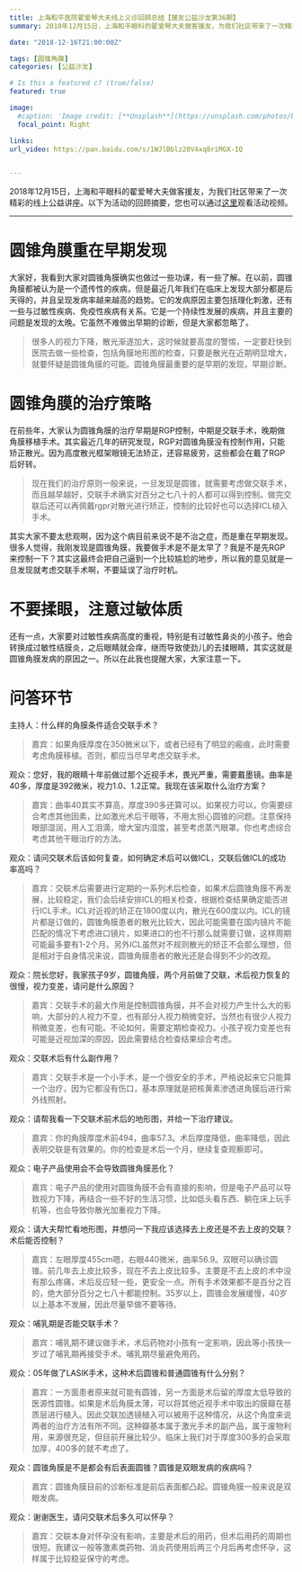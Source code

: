 ```yaml
---
title: 上海和平医院翟爱琴大夫线上义诊回顾总结【援友公益沙龙第36期】
summary: 2018年12月15日，上海和平眼科的翟爱琴大夫做客援友，为我们社区带来了一次精彩的线上公益讲座。以下为活动的回顾摘要。

date: "2018-12-16T21:00:00Z"

tags: [圆锥角膜]
categories: [公益沙龙]

# Is this a featured c? (true/false)
featured: true

image:
  #caption: 'Image credit: [**Unsplash**](https://unsplash.com/photos/bzdhc5b3Bxs)'
  focal_point: Right

links:
url_video: https://pan.baidu.com/s/1WJlBblz20V4xq8riMGX-IQ


---
```


2018年12月15日，上海和平眼科的翟爱琴大夫做客援友，为我们社区带来了一次精彩的线上公益讲座。以下为活动的回顾摘要，您也可以通过[这里](https://pan.baidu.com/s/1WJlBblz20V4xq8riMGX-IQ)观看活动视频。

---

# 圆锥角膜重在早期发现

大家好，我看到大家对圆锥角膜确实也做过一些功课，有一些了解。在以前，圆锥角膜都被认为是一个遗传性的疾病，但是最近几年我们在临床上发现大部分都是后天得的，并且呈现发病率越来越高的趋势。它的发病原因主要包括理化刺激，还有一些与过敏性疾病、免疫性疾病有关系。它是一个持续性发展的疾病，并且主要的问题是发现的太晚。它虽然不难做出早期的诊断，但是大家都忽略了。
> 很多人的视力下降，散光渐逐加大，这时候就要高度的警惕，一定要赶快到医院去做一些检查，包括角膜地形图的检查，只要是散光在近期明显增大，就要怀疑是圆锥角膜的可能。圆锥角膜最重要的是早期的发现，早期诊断。

# 圆锥角膜的治疗策略

在前些年，大家认为圆锥角膜的治疗早期是RGP控制，中期是交联手术，晚期做角膜移植手术。其实最近几年的研究发现，RGP对圆锥角膜没有控制作用，只能矫正散光。因为高度散光框架眼镜无法矫正，还容易疲劳，这些都会在戴了RGP后好转。

> 现在我们的治疗原则一般来说，一旦发现是圆锥，就需要考虑做交联手术，而且越早越好，交联手术确实对百分之七八十的人都可以得到控制。做完交联后还可以再佩戴rgpr对散光进行矫正，控制的比较好也可以选择ICL植入手术。

其实大家不要太悲观啊，因为这个病目前来说不是不治之症，而是重在早期发现。很多人觉得，我刚发现是圆锥角膜，我要做手术是不是太早了？我是不是先RGP来控制一下？其实这最终会把自己逼到一个比较尴尬的地步，所以我的意见就是一旦发现就考虑交联手术啊，不要延误了治疗时机。

# 不要揉眼，注意过敏体质

还有一点，大家要对过敏性疾病高度的重视，特别是有过敏性鼻炎的小孩子。他会转换成过敏性结膜炎，之后眼睛就会痒，继而导致使劲儿的去揉眼睛，其实这就是圆锥角膜发病的原因之一。所以在此我也提醒大家，大家注意一下。

# 问答环节

主持人：什么样的角膜条件适合交联手术？

> 嘉宾：如果角膜厚度在350微米以下，或者已经有了明显的瘢痕，此时需要考虑角膜移植。否则，都应当尽早考虑交联手术。

观众：您好，我的眼睛十年前做过那个近视手术，畏光严重，需要戴墨镜。曲率是40多，厚度是392微米，视力1.0、1.2正常。我现在该采取什么治疗方案？

> 嘉宾：曲率40其实不算高，厚度390多还算可以。如果视力可以，你需要综合考虑其他因素，比如激光术后干眼等，不用太担心圆锥的问题。注意保持眼部湿润，用人工泪滴，增大室内湿度，甚至考虑蒸汽眼罩。你也考虑综合考虑其他干眼治疗的方法。

观众：请问交联术后该如何复查，如何确定术后可以做ICL，交联后做ICL的成功率高吗？
>嘉宾：交联术后需要进行定期的一系列术后检查，如果术后圆锥角膜不再发展，比较稳定，我们会后续安排ICL的相关检查，根据检查结果确定能否进行ICL手术。ICL对近视的矫正在1800度以内，散光在600度以内。ICL的镜片都是订做的，圆锥角膜患者的散光比较大，因此可能需要在国内镜片不能匹配的情况下考虑进口镜片，如果进口的也不行那么就需要订做，这样周期可能最多要有1-2个月。另外ICL虽然对不规则散光的矫正不会那么理想，但是相对于自身情况来说，圆锥角膜患者的散光还是会得到不少的改观。

观众：院长您好，我家孩子9岁，圆锥角膜，两个月前做了交联，术后视力恢复的很慢，视力变差，请问是什么原因？
>嘉宾：交联手术的最大作用是控制圆锥角膜，并不会对视力产生什么大的影响，大部分的人视力不变，也有部分人视力稍微变好。当然也有很少人视力稍微变差，也有可能。不论如何，需要定期检查视力。小孩子视力变差也有可能是近视加深的原因，因此需要结合检查结果综合考虑。

观众：交联术后有什么副作用？
> 嘉宾：交联手术是一个小手术，是一个很安全的手术，严格说起来它只能算一个治疗，因为它都没有伤口，基本原理就是把核黄素渗透进角膜后进行紫外线照射。

观众：请帮我看一下交联术前术后的地形图，并给一下治疗建议。
> 嘉宾：你的角膜厚度术前494，曲率57.3。术后厚度降低，曲率降低，因此表明交联是有效果的。你的检查是术后一个月，继续复查观察即可。

观众：电子产品使用会不会导致圆锥角膜恶化？
> 嘉宾：电子产品的使用对圆锥角膜不会有直接的影响，但是电子产品可以导致视力下降，再结合一些不好的生活习惯，比如低头看东西、躺在床上玩手机等，也会导致你散光加重视力下降。

观众：请大夫帮忙看地形图，并想问一下我应该选择去上皮还是不去上皮的交联？术后能否控制？
> 嘉宾：左眼厚度455cm嗯，右眼440微米，曲率56.9。双眼可以确诊圆锥。前几年去上皮比较多，现在不去上皮比较多。主要是不去上皮的术中没有那么疼痛，术后反应轻一些，更安全一点。所有手术效果都不是百分之百的，绝大部分百分之七八十都能控制。35岁以上，圆锥会发展缓慢，40岁以上基本不发展，因此尽量早做不要等待。

观众：哺乳期是否能交联手术？
> 嘉宾：哺乳期不建议做手术，术后药物对小孩有一定影响，因此等小孩快一岁过了哺乳期再接受手术。哺乳期尽量避免用药。

观众：05年做了LASIK手术，这种术后圆锥和普通圆锥有什么分别？
> 嘉宾：一方面患者原来就可能有圆锥，另一方面是术后留的厚度太低导致的医源性圆锥。如果是术后角膜太薄，可以将其他近视手术中取出的膜瓣在基质层进行植入。因此交联加透镜植入可以被用于这种情况，从这个角度来说两者的治疗方法有所不同。这种瓣基本属于激光手术的副产品，属于废物利用，来源很充足，但目前开展比较少。临床上我们对于厚度300多的会采取加厚，400多的就不考虑了。

观众：圆锥角膜是不是都会有后表面圆锥？圆锥是双眼发病的疾病吗？
> 嘉宾：圆锥角膜目前的诊断标准是前后表面都凸起。圆锥角膜一般来说是双眼发病。

观众：谢谢医生，请问交联术后多久可以怀孕？

> 嘉宾：交联本身对怀孕没有影响，主要是术后的用药，但术后用药的周期也很短。我建议一般等激素类药物、消炎药使用后两三个月后再考虑怀孕，这样属于比较稳妥保守的考虑。




